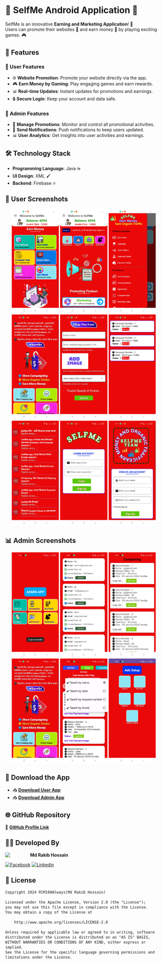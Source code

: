 # 🌟 SelfMe Android Application 🌟

SelfMe is an innovative **Earning and Marketing Application**! 🎯  
Users can promote their websites 📢 and earn money 💸 by playing exciting games. 🎮  



## 🚀 Features
### 📱 User Features
- 🌐 **Website Promotion**: Promote your website directly via the app.
- 🎮 **Earn Money by Gaming**: Play engaging games and earn rewards.
- 📊 **Real-time Updates**: Instant updates for promotions and earnings.
- 🔒 **Secure Login**: Keep your account and data safe.
  
### 🔑 Admin Features
- 📂 **Manage Promotions**: Monitor and control all promotional activities.
- 🔔 **Send Notifications**: Push notifications to keep users updated.
- 📊 **User Analytics**: Get insights into user activities and earnings.



## 🛠 Technology Stack
- **Programming Language**: Java ☕
- **UI Design**: XML 🖌️
- **Backend**: Firebase 🔥



## 📸 User Screenshots  
<p align="center"> <img width="30%" height="50%" src="https://github.com/RlM100always/Hisab/blob/main/ScreenShot/Selfme/User/Screenshot_2025-01-24-16-36-18-17_05af06492da4e9a63740615e851714b0.jpg" /> <img width="30%" height="50%" src="https://github.com/RlM100always/Hisab/blob/main/ScreenShot/Selfme/User/Screenshot_2025-01-24-16-36-12-77_05af06492da4e9a63740615e851714b0.jpg" /> <img width="30%" height="50%" src="https://github.com/RlM100always/Hisab/blob/main/ScreenShot/Selfme/User/Screenshot_2025-01-24-16-36-26-69_05af06492da4e9a63740615e851714b0.jpg" /> <img width="30%" height="50%" src="https://github.com/RlM100always/Hisab/blob/main/ScreenShot/Selfme/User/Screenshot_2025-01-24-16-36-36-27_05af06492da4e9a63740615e851714b0.jpg" /> <img width="30%" height="50%" src="https://github.com/RlM100always/Hisab/blob/main/ScreenShot/Selfme/User/Screenshot_2025-01-24-16-36-40-36_05af06492da4e9a63740615e851714b0.jpg" /> <img width="30%" height="50%" src="https://github.com/RlM100always/Hisab/blob/main/ScreenShot/Selfme/User/Screenshot_2025-01-24-16-36-47-25_05af06492da4e9a63740615e851714b0.jpg" /> <img width="30%" height="50%" src="https://github.com/RlM100always/Hisab/blob/main/ScreenShot/Selfme/User/Screenshot_2025-01-24-16-40-48-00_05af06492da4e9a63740615e851714b0.jpg" /> <img width="30%" height="50%" src="https://github.com/RlM100always/Hisab/blob/main/ScreenShot/Selfme/User/Screenshot_2025-01-24-16-41-36-17_05af06492da4e9a63740615e851714b0.jpg" /> <img width="30%" height="50%" src="https://github.com/RlM100always/Hisab/blob/main/ScreenShot/Selfme/User/Screenshot_2025-01-24-16-41-40-85_05af06492da4e9a63740615e851714b0.jpg" /> </p>



## 📊 Admin Screenshots  
<p align="center"> <img width="30%" height="50%" src="https://github.com/RlM100always/Hisab/blob/main/ScreenShot/Selfme/Admin/Screenshot_2025-01-24-17-26-01-50_ea7b947956d4a99e9afc01ad75167bec.jpg" /> <img width="30%" height="50%" src="https://github.com/RlM100always/Hisab/blob/main/ScreenShot/Selfme/Admin/Screenshot_2025-01-24-17-26-06-80_ea7b947956d4a99e9afc01ad75167bec.jpg" /> <img width="30%" height="50%" src="https://github.com/RlM100always/Hisab/blob/main/ScreenShot/Selfme/Admin/Screenshot_2025-01-24-17-26-12-33_ea7b947956d4a99e9afc01ad75167bec.jpg" /> <img width="30%" height="50%" src="https://github.com/RlM100always/Hisab/blob/main/ScreenShot/Selfme/User/Screenshot_2025-01-24-16-36-36-27_05af06492da4e9a63740615e851714b0.jpg" /> <img width="30%" height="50%" src="https://github.com/RlM100always/Hisab/blob/main/ScreenShot/Selfme/Admin/Screenshot_2025-01-24-17-26-17-70_ea7b947956d4a99e9afc01ad75167bec.jpg" /> <img width="30%" height="50%" src="https://github.com/RlM100always/Hisab/blob/main/ScreenShot/Selfme/Admin/Screenshot_2025-01-24-17-26-25-12_ea7b947956d4a99e9afc01ad75167bec.jpg" /> </p>





## 📲 Download the App  
- 📥 **[Download User App](https://drive.google.com/file/d/1l129EV-qURme2lS3GFmh675KM0KxHlaa/view?usp=sharing)**  
- 📥 **[Download Admin App](https://drive.google.com/file/d/18THkrZzSHdEPL7jlcPuepYV2tthnh8gH/view?usp=sharing)**  



## 🌐 GitHub Repository  
🔗 **[GitHub Profile Link](https://github.com/RlM100always)**  



## 👨‍💻 Developed By  
<a href="https://www.linkedin.com/in/rlm100always/" target="_blank">
  <img src="https://avatars.githubusercontent.com/u/109984220?v=4" width="80" align="left">
</a>

**Md Rakib Hossain**  

[![Facebook](https://img.shields.io/badge/-Facebook-1877F2?logo=facebook&logoColor=white&style=for-the-badge)](https://www.facebook.com/rlm100always/)
[![Linkedin](https://img.shields.io/badge/-LinkedIn-0077B5?logo=linkedin&logoColor=white&style=for-the-badge)](https://www.linkedin.com/in/rlm100always/)



## 📝 License  
```
Copyright 2024 RlM100Always(Md Rakib Hossain)

Licensed under the Apache License, Version 2.0 (the "License");
you may not use this file except in compliance with the License.
You may obtain a copy of the License at

    http://www.apache.org/licenses/LICENSE-2.0

Unless required by applicable law or agreed to in writing, software
distributed under the License is distributed on an "AS IS" BASIS,
WITHOUT WARRANTIES OR CONDITIONS OF ANY KIND, either express or implied.
See the License for the specific language governing permissions and
limitations under the License.
```


